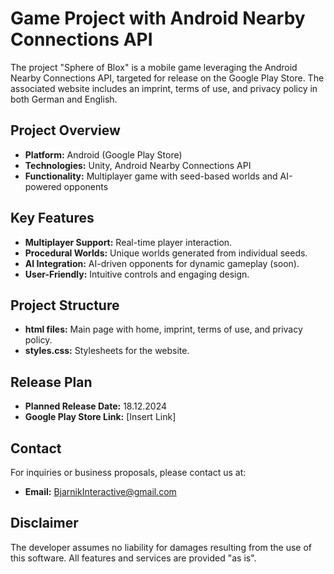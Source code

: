 # Game Project with Android Nearby Connections API

The project "Sphere of Blox" is a mobile game leveraging the Android Nearby Connections API, targeted for release on the Google Play Store. The associated website includes an imprint, terms of use, and privacy policy in both German and English.

## Project Overview
- **Platform:** Android (Google Play Store)
- **Technologies:** Unity, Android Nearby Connections API
- **Functionality:** Multiplayer game with seed-based worlds and AI-powered opponents

## Key Features
- **Multiplayer Support:** Real-time player interaction.
- **Procedural Worlds:** Unique worlds generated from individual seeds.
- **AI Integration:** AI-driven opponents for dynamic gameplay (soon).
- **User-Friendly:** Intuitive controls and engaging design.

## Project Structure
- **html files:** Main page with home, imprint, terms of use, and privacy policy.
- **styles.css:** Stylesheets for the website.

## Release Plan
- **Planned Release Date:** 18.12.2024
- **Google Play Store Link:** [Insert Link]

## Contact
For inquiries or business proposals, please contact us at:
- **Email:** BjarnikInteractive@gmail.com

## Disclaimer
The developer assumes no liability for damages resulting from the use of this software. All features and services are provided "as is".
